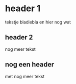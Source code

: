 # header 1
tekstje bladiebla
en hier nog wat

## header 2
nog meer tekst


## nog een header
met nog meer tekst
